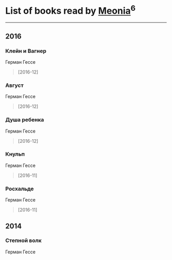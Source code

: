# List of books read by [Meonia](https://www.facebook.com/app_scoped_user_id/631213583728634/)<sup>6</sup>
---

## 2016

### Клейн и Вагнер
Герман Гессе
> [2016-12] 


### Август
Герман Гессе
> [2016-12] 


### Душа ребенка
Герман Гессе
> [2016-12] 


### Кнульп
Герман Гессе
> [2016-11] 


### Росхальде
Герман Гессе
> [2016-11] 



## 2014

### Степной волк
Герман Гессе



